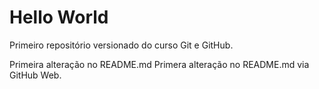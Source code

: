 # Hello World
Primeiro repositório versionado do curso Git e GitHub.

Primeira alteração no README.md
Primera alteração no README.md via GitHub Web.
